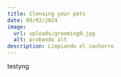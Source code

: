 ```yaml
---
title: Clenaing your pets
date: 09/03/2024
image:
  url: uploads/grooming0.jpg
  alt: probando alt
description: Limpiando el cachorro
---
```

testyng
